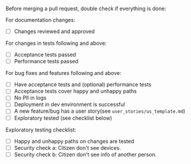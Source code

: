Before merging a pull request, double check if everything is done:

For documentation changes:
- [ ] Changes reviewed and approved

For changes in tests following and above:
- [ ] Acceptance tests passed
- [ ] Performance tests passed

For bug fixes and features following and above:
- [ ] Have acceptance tests and (optional) performance tests
- [ ] Acceptance tests cover happy and unhappy paths
- [ ] No PII in logs
- [ ] Deployment in dev environment is successful
- [ ] A new feature/bug has a user story(see `user_stories/us_template.md`)
- [ ] Exploratory tested (see checklist below)

Exploratory testing checklist:
- [ ] Happy and unhappy paths on changes are tested
- [ ] Security check a: Citizen don't see devices.
- [ ] Security check b: Citizen don't see info of another person. 